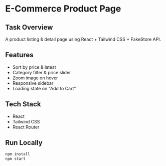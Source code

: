 # E-Commerce Product Page

## Task Overview
A product listing & detail page using React + Tailwind CSS + FakeStore API.

## Features
- Sort by price & latest
- Category filter & price slider
- Zoom image on hover
- Responsive sidebar
- Loading state on "Add to Cart"

## Tech Stack
- React
- Tailwind CSS
- React Router

## Run Locally
```bash
npm install
npm start

